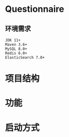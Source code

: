 # Questionnaire

## 环境需求
    JDK 11+
    Maven 3.6+
    MySQL 8.0+
    Redis 6.0+
    ElasticSearch 7.0+

# 项目结构


# 功能


# 启动方式

